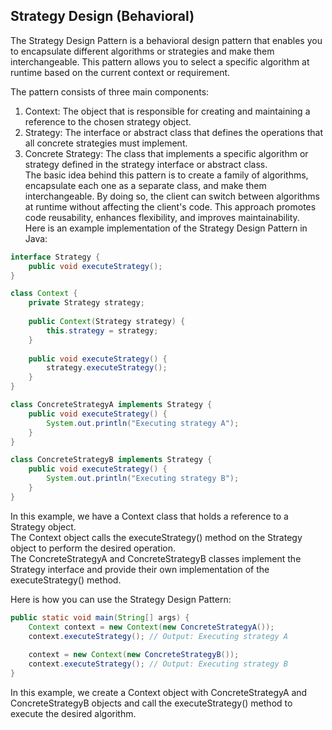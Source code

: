 ## Strategy Design (Behavioral)
The Strategy Design Pattern is a behavioral design pattern that enables you to encapsulate different algorithms or strategies and make them interchangeable. This pattern allows you to select a specific algorithm at runtime based on the current context or requirement.  

The pattern consists of three main components:  
1. Context: The object that is responsible for creating and maintaining a reference to the chosen strategy object.  
2. Strategy: The interface or abstract class that defines the operations that all concrete strategies must implement.  
3. Concrete Strategy: The class that implements a specific algorithm or strategy defined in the strategy interface or abstract class.  
The basic idea behind this pattern is to create a family of algorithms, encapsulate each one as a separate class, and make them interchangeable. By doing so, the client can switch between algorithms at runtime without affecting the client's code. This approach promotes code reusability, enhances flexibility, and improves maintainability.  
Here is an example implementation of the Strategy Design Pattern in Java:  

```java
interface Strategy {
    public void executeStrategy();
}

class Context {
    private Strategy strategy;
    
    public Context(Strategy strategy) {
        this.strategy = strategy;
    }
    
    public void executeStrategy() {
        strategy.executeStrategy();
    }
}

class ConcreteStrategyA implements Strategy {
    public void executeStrategy() {
        System.out.println("Executing strategy A");
    }
}

class ConcreteStrategyB implements Strategy {
    public void executeStrategy() {
        System.out.println("Executing strategy B");
    }
}

```  
In this example, we have a Context class that holds a reference to a Strategy object.  
The Context object calls the executeStrategy() method on the Strategy object to perform the desired operation.   
The ConcreteStrategyA and ConcreteStrategyB classes implement the Strategy interface and provide their own implementation of the executeStrategy() method.  

Here is how you can use the Strategy Design Pattern:  
```java
public static void main(String[] args) {
    Context context = new Context(new ConcreteStrategyA());
    context.executeStrategy(); // Output: Executing strategy A
    
    context = new Context(new ConcreteStrategyB());
    context.executeStrategy(); // Output: Executing strategy B
}

```  
In this example, we create a Context object with ConcreteStrategyA and ConcreteStrategyB objects and call the executeStrategy() method to execute the desired algorithm.